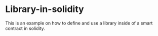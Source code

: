 # Library-in-solidity
This is an example on how to define and use a library inside of a smart contract in solidity.
